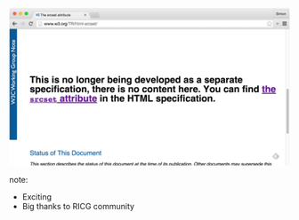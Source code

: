 ![The srcset attribute page on w3c.org](/images/old-spec.png)

note:

- Exciting
- Big thanks to RICG community
